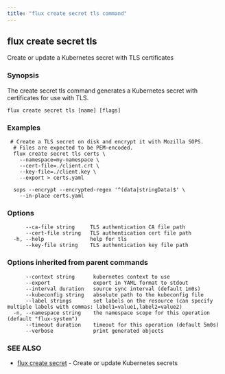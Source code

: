 ```yaml
---
title: "flux create secret tls command"
---
```

## flux create secret tls

Create or update a Kubernetes secret with TLS certificates

### Synopsis

The create secret tls command generates a Kubernetes secret with certificates for use with TLS.

```
flux create secret tls [name] [flags]
```

### Examples

```
 # Create a TLS secret on disk and encrypt it with Mozilla SOPS.
  # Files are expected to be PEM-encoded.
  flux create secret tls certs \
    --namespace=my-namespace \
    --cert-file=./client.crt \
    --key-file=./client.key \
    --export > certs.yaml

  sops --encrypt --encrypted-regex '^(data|stringData)$' \
    --in-place certs.yaml
```

### Options

```
      --ca-file string     TLS authentication CA file path
      --cert-file string   TLS authentication cert file path
  -h, --help               help for tls
      --key-file string    TLS authentication key file path
```

### Options inherited from parent commands

```
      --context string      kubernetes context to use
      --export              export in YAML format to stdout
      --interval duration   source sync interval (default 1m0s)
      --kubeconfig string   absolute path to the kubeconfig file
      --label strings       set labels on the resource (can specify multiple labels with commas: label1=value1,label2=value2)
  -n, --namespace string    the namespace scope for this operation (default "flux-system")
      --timeout duration    timeout for this operation (default 5m0s)
      --verbose             print generated objects
```

### SEE ALSO

* [flux create secret](/cmd/flux_create_secret/)	 - Create or update Kubernetes secrets

